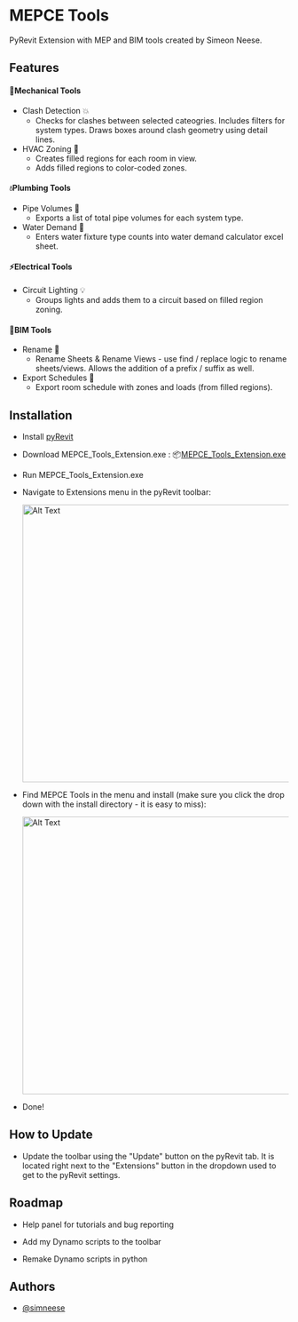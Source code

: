 # MEPCE Tools

PyRevit Extension with MEP and BIM tools created by Simeon Neese.


## Features

#### 🔧Mechanical Tools
- Clash Detection 💥
    - Checks for clashes between selected cateogries. Includes filters for system types. Draws boxes around clash geometry using detail lines.
- HVAC Zoning 🎨
    - Creates filled regions for each room in view.
    - Adds filled regions to color-coded zones.
#### 💧Plumbing Tools
- Pipe Volumes 📏
    - Exports a list of total pipe volumes for each system type.
- Water Demand 🚿
    - Enters water fixture type counts into water demand calculator excel sheet.
#### ⚡Electrical Tools
- Circuit Lighting 💡
    - Groups lights and adds them to a circuit based on filled region zoning.
#### 📃BIM Tools
- Rename 📝
    - Rename Sheets & Rename Views - use find / replace logic to rename sheets/views. Allows the addition of a prefix / suffix as well.
- Export Schedules 📩
    - Export room schedule with zones and loads (from filled regions).


## Installation

- Install [pyRevit](https://github.com/pyrevitlabs/pyRevit/releases)
- Download MEPCE_Tools_Extension.exe : 📦[MEPCE_Tools_Extension.exe](https://github.com/simneese/MEPCERevitTools/releases/download/v1.0.0/MEPCE_Tools_Extension.exe)
- Run MEPCE_Tools_Extension.exe
- Navigate to Extensions menu in the pyRevit toolbar:
  
  <img src="https://github.com/user-attachments/assets/cba76431-a299-4696-acf1-84b91ea5cee3" alt="Alt Text" width="500">

- Find MEPCE Tools in the menu and install (make sure you click the drop down with the install directory - it is easy to miss):
  
   <img src="https://github.com/user-attachments/assets/9ba0a7eb-7460-4b70-a18e-3fd87962022b" alt="Alt Text" width="500">

- Done!


## How to Update

- Update the toolbar using the "Update" button on the pyRevit tab. It is located right next to the "Extensions" button in the dropdown used to get to the pyRevit settings.


## Roadmap

- Help panel for tutorials and bug reporting

- Add my Dynamo scripts to the toolbar

- Remake Dynamo scripts in python


## Authors

- [@simneese](https://github.com/simneese)
